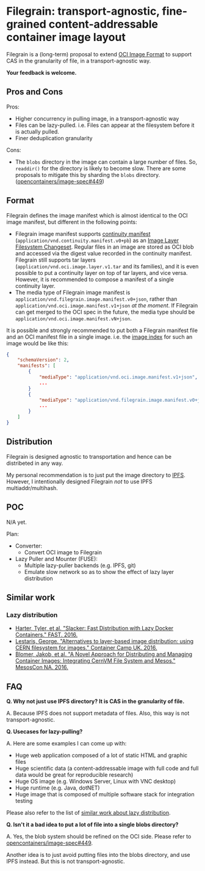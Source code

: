 # Filegrain: transport-agnostic, fine-grained content-addressable container image layout

Filegrain is a (long-term) proposal to extend [OCI Image Format](https://github.com/opencontainers/image-spec) to support CAS in the granularity of file, in a transport-agnostic way.

**Your feedback is welcome.**
 
## Pros and Cons

Pros:
* Higher concurrency in pulling image, in a transport-agnostic way
* Files can be lazy-pulled. i.e. Files can appear at the filesystem before it is actually pulled.
* Finer deduplication granularity

Cons:
* The `blobs` directory in the image can contain a large number of files. So, `readdir()` for the directory is likely to become slow. There are some proposals to mitigate this by sharding the `blobs` directory. ([opencontainers/image-spec#449](https://github.com/opencontainers/image-spec/issues/449))

## Format

Filegrain defines the image manifest which is almost identical to the OCI image manifest, but different in the following points:

 * Filegrain image manifest supports [continuity manifest](https://github.com/stevvooe/continuity) (`application/vnd.continuity.manifest.v0+pb`) as an [Image Layer Filesystem Changeset](https://github.com/opencontainers/image-spec/blob/aad7f240f0c544dcafc9cba98cbf0932a0d068ef/layer.md). Regular files in an image are stored as OCI blob and accessed via the digest value recorded in the continuity manifest. Filegrain still supports tar layers (`application/vnd.oci.image.layer.v1.tar` and its families), and it is even possible to put a continuity layer on top of tar layers, and vice versa. However, it is recommended to compose a manifest of a single continuity layer.
 * The media type of Filegrain image manifest is `application/vnd.filegrain.image.manifest.v0+json`, rather than `application/vnd.oci.image.manifest.v1+json` _at the moment_. If Filegrain can get merged to the OCI spec in the future, the media type should be `application/vnd.oci.image.manifest.vN+json`.
 
It is possible and strongly recommended to put both a Filegrain manifest file and an OCI manifest file in a single image.
i.e. the [image index](https://github.com/opencontainers/image-spec/blob/ab461b048bd1c8b6077d8e96936f706a518233c2/image-index.md) for such an image would be like this:
```json
{
	"schemaVersion": 2,
	"manifests": [
		{
			"mediaType": "application/vnd.oci.image.manifest.v1+json",
			...
		}
		{
			"mediaType": "application/vnd.filegrain.image.manifest.v0+json",
			...
		}
	]
}
```

## Distribution

Filegrain is designed agnostic to transportation and hence can be distribeted in any way.

My personal recommendation is to just put the image directory to [IPFS](https://ipfs.io).
However, I intentionally designed Filegrain _not_ to use IPFS multiaddr/multihash.

## POC

N/A yet.

Plan:

 * Converter:
   * Convert OCI image to Filegrain
 * Lazy Puller and Mounter (FUSE):
   * Multiple lazy-puller backends (e.g. IPFS, git)
   * Emulate slow network so as to show the effect of lazy layer distribution

## Similar work

### Lazy distribution
- [Harter, Tyler, et al. "Slacker: Fast Distribution with Lazy Docker Containers." FAST. 2016.](https://www.usenix.org/conference/fast16/technical-sessions/presentation/harter)
- [Lestaris, George. "Alternatives to layer-based image distribution: using CERN filesystem for images." Container Camp UK. 2016.](http://www.slideshare.net/glestaris/alternatives-to-layerbased-image-distribution-using-cern-filesystem-for-images)
- [Blomer, Jakob, et al. "A Novel Approach for Distributing and Managing Container Images: Integrating CernVM File System and Mesos." MesosCon NA. 2016.](https://mesosconna2016.sched.com/event/6jtr/a-novel-approach-for-distributing-and-managing-container-images-integrating-cernvm-file-system-and-mesos-jakob-blomer-cern-jie-yu-artem-harutyunyan-mesosphere)

## FAQ

**Q. Why not just use IPFS directory? It is CAS in the granularity of file.**

A. Because IPFS does not support metadata of files. Also, this way is not transport-agnostic.

**Q. Usecases for lazy-pulling?**

A. Here are some examples I can come up with:

- Huge web application composed of a lot of static HTML and graphic files
- Huge scientific data (a content-addressable image with full code and full data would be great for reproducible research)
- Huge OS image (e.g. Windows Server, Linux with VNC desktop)
- Huge runtime (e.g. Java, dotNET)
- Huge image that is composed of multiple software stack for integration testing

Please also refer to the list of [similar work about lazy distribution](#similar-work).

**Q. Isn't it a bad idea to put a lot of file into a single blobs directory?**

A. Yes, the blob system should be refined on the OCI side. Please refer to [opencontainers/image-spec#449](https://github.com/opencontainers/image-spec/issues/449).

Another idea is to just avoid putting files into the blobs directory, and use IPFS instead.
But this is not transport-agnostic.
